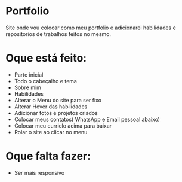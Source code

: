 # Portfolio
 Site onde vou colocar como meu portfolio e adicionarei  habilidades e repositorios de trabalhos feitos no mesmo.
 # Oque está feito:
 - Parte inicial
 - Todo o cabeçalho e tema
 - Sobre mim
 - Habilidades
 - Alterar o Menu do site para ser fixo
 - Alterar Hover das habilidades
 - Adicionar fotos e projetos criados
 - Colocar meus contatos( WhatsApp e Email pessoal abaixo)
 - Colocar meu curriclo acima para baixar
 - Rolar o site ao clicar no menu
 
 # Oque falta fazer:  
 - Ser mais responsivo


